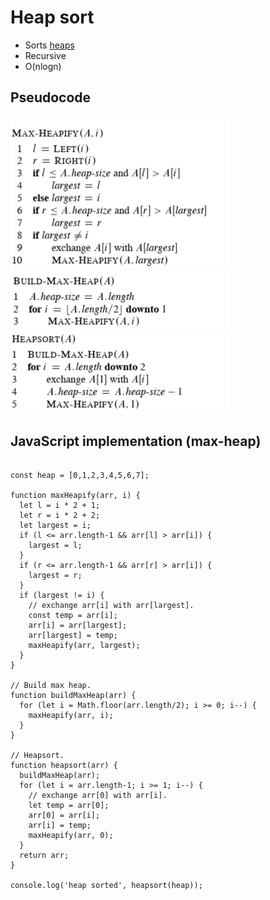# Heap sort
* Sorts <a href="../topics/heap.html">heaps</a>
* Recursive
* O(nlogn)

## Pseudocode
<img src="../images/heapsort-heapify.png" style="max-width: 350px;">

<img src="../images/heapsort-build-max.png" style="max-width: 350px;">

<img src="../images/heapsort.png" style="max-width: 350px;">

## JavaScript implementation (max-heap)
<pre>
<code class="language-javascript">
const heap = [0,1,2,3,4,5,6,7];

function maxHeapify(arr, i) {
  let l = i * 2 + 1;
  let r = i * 2 + 2;
  let largest = i;
  if (l <= arr.length-1 && arr[l] > arr[i]) {
    largest = l;
  }
  if (r <= arr.length-1 && arr[r] > arr[i]) {
    largest = r;
  }
  if (largest != i) {
    // exchange arr[i] with arr[largest].
    const temp = arr[i];
    arr[i] = arr[largest];
    arr[largest] = temp;
    maxHeapify(arr, largest);
  }
}

// Build max heap.
function buildMaxHeap(arr) {
  for (let i = Math.floor(arr.length/2); i >= 0; i--) {
    maxHeapify(arr, i);
  }
}

// Heapsort.
function heapsort(arr) {
  buildMaxHeap(arr);
  for (let i = arr.length-1; i >= 1; i--) {
    // exchange arr[0] with arr[i].
    let temp = arr[0];
    arr[0] = arr[i];
    arr[i] = temp;
    maxHeapify(arr, 0);
  }
  return arr;
}

console.log('heap sorted', heapsort(heap));
</code>
</pre>
